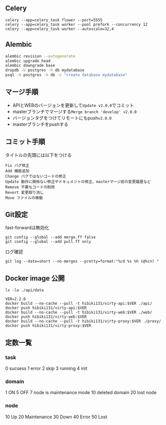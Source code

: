 
## Celery

```
celery --app=celery_task flower --port=5555
celery --app=celery_task worker --pool prefork --concurrency 12
celery --app=celery_task worker --autoscale=32,4
```

## Alembic

```bash
alembic revision --autogenerate
alembic upgrade head
alembic downgrade base
dropdb -U postgres -h db mydatabase
psql -U postgres -h db -c "create database mydatabase"
```

## マージ手順

- APIとWEBのバージョンを更新して`Update v2.0.0`でコミット
- masterブランチでマージする`Merge branch 'develop' v2.0.0`
- バージョンタグをつけてリモートにもpush`v2.0.0`
- masterブランチをpushする

## コミット手順

タイトルの先頭には以下をつける

```
Fix バグ修正
Add 機能追加
Change バグではないコードの修正
Update 動作に関係ない修正やドキュメントの修正、masterマージ前の変更履歴など
Remove 不要なコードの削除
Revert 変更取り消し
Move ファイルの移動
```

## Git設定

fast-forwardは無効化

```
git config --global --add merge.ff false
git config --global --add pull.ff only
```

ログ確認

```
git log --date=short --no-merges --pretty=format:"%cd %s %h (@%cn) "
```

## Docker image 公開

```
ls -la ./api/data

VER=2.2.0
docker build --no-cache --pull -t hibiki131/virty-api:$VER ./api/
docker push hibiki131/virty-api:$VER
docker build --no-cache --pull -t hibiki131/virty-web:$VER ./web/
docker push hibiki131/virty-web:$VER
docker build --no-cache --pull -t hibiki131/virty-proxy:$VER ./proxy/
docker push hibiki131/virty-proxy:$VER
```


## 定数一覧

### task
0 sucsess
1 error
2 skip
3 running
4 init

### domain
1 ON
5 OFF
7 node is maintenance mode
10 deleted domain
20 lost node

### node
10 Up
20 Maintenance
30 Down
40 Error
50 Lost